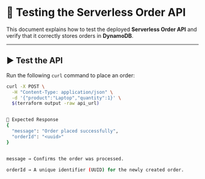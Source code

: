 # 🧪 Testing the Serverless Order API

This document explains how to test the deployed **Serverless Order API** and verify that it correctly stores orders in **DynamoDB**.

---

## ▶️ Test the API

Run the following `curl` command to place an order:

```bash
curl -X POST \
  -H "Content-Type: application/json" \
  -d '{"product":"Laptop","quantity":1}' \
  $(terraform output -raw api_url)


🔹 Expected Response
{
  "message": "Order placed successfully",
  "orderId": "<uuid>"
}


message → Confirms the order was processed.

orderId → A unique identifier (UUID) for the newly created order.
